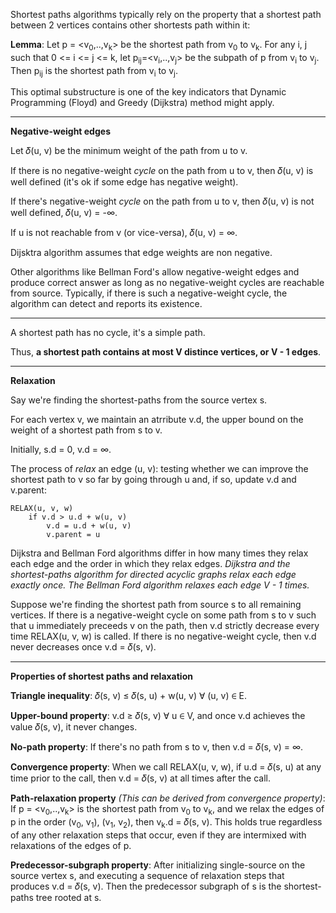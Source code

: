 Shortest paths algorithms typically rely on the property that a shortest path between 2 vertices contains other shortests path within it:

**Lemma**: Let p = <v<sub>0</sub>,..,v<sub>k</sub>> be the shortest path from v<sub>0</sub> to v<sub>k</sub>. For any i, j such that 0 <= i <= j <= k, let p<sub>ij</sub>=<v<sub>i</sub>,..,v<sub>j</sub>> be the subpath of p from v<sub>i</sub> to v<sub>j</sub>. Then p<sub>ij</sub> is the shortest path from v<sub>i</sub> to v<sub>j</sub>.

This optimal substructure is one of the key indicators that Dynamic Programming (Floyd) and Greedy (Dijkstra) method might apply.

---

**Negative-weight edges**

Let 𝛿(u, v) be the minimum weight of the path from u to v.

If there is no negative-weight *cycle* on the path from u to v, then 𝛿(u, v) is well defined (it's ok if some edge has negative weight).

If there's negative-weight *cycle* on the path from u to v, then 𝛿(u, v) is not well defined, 𝛿(u, v) = -∞.

If u is not reachable from v (or vice-versa), 𝛿(u, v) = ∞.

Dijsktra algorithm assumes that edge weights are non negative.

Other algorithms like Bellman Ford's allow negative-weight edges and produce correct answer as long as no negative-weight cycles are reachable from source. Typically, if there is such a negative-weight cycle, the algorithm can detect and reports its existence.

---

A shortest path has no cycle, it's a simple path.

Thus, **a shortest path contains at most V distince vertices, or V - 1 edges**.

---

**Relaxation**

Say we're finding the shortest-paths from the source vertex s.

For each vertex v, we maintain an atrribute v.d, the upper bound on the weight of a shortest path from s to v.

Initially, s.d = 0, v.d = ∞.

The process of *relax* an edge (u, v): testing whether we can improve the shortest path to v so far by going through u and, if so, update v.d and v.parent:

```
RELAX(u, v, w)
    if v.d > u.d + w(u, v)
        v.d = u.d + w(u, v)
        v.parent = u
```

Dijkstra and Bellman Ford algorithms differ in how many times they relax each edge and the order in which they relax edges. *Dijkstra and the shortest-paths algorithm for directed acyclic graphs relax each edge exactly once. The Bellman Ford algorithm relaxes each edge V - 1 times.*

Suppose we're finding the shortest path from source s to all remaining vertices. If there is a negative-weight cycle on some path from s to v such that u immediately preceeds v on the path, then v.d strictly decrease every time RELAX(u, v, w) is called. If there is no negative-weight cycle, then v.d never decreases once v.d = 𝛿(s, v).

---

**Properties of shortest paths and relaxation**

**Triangle inequality**:
𝛿(s, v) ≤ 𝛿(s, u) + w(u, v) ∀ (u, v) ∈ E.

**Upper-bound property**: v.d ≥ 𝛿(s, v) ∀ u ∈ V, and once v.d achieves the value 𝛿(s, v), it never changes.

**No-path property**: If there's no path from s to v, then v.d = 𝛿(s, v) = ∞.

**Convergence property**: When we call RELAX(u, v, w), if u.d = 𝛿(s, u) at any time prior to the call, then v.d = 𝛿(s, v) at all times after the call.

**Path-relaxation property** *(This can be derived from convergence property)*: If p = <v<sub>0</sub>,..,v<sub>k</sub>> is the shortest path from v<sub>0</sub> to v<sub>k</sub>, and we relax the edges of p in the order (v<sub>0</sub>, v<sub>1</sub>), (v<sub>1</sub>, v<sub>2</sub>), then v<sub>k</sub>.d = 𝛿(s, v). This holds true regardless of any other relaxation steps that occur, even if they are intermixed with relaxations of the edges of p.

**Predecessor-subgraph property**: After initializing single-source on the source vertex s, and executing a sequence of relaxation steps that produces v.d = 𝛿(s, v). Then the predecessor subgraph of s is the shortest-paths tree rooted at s.